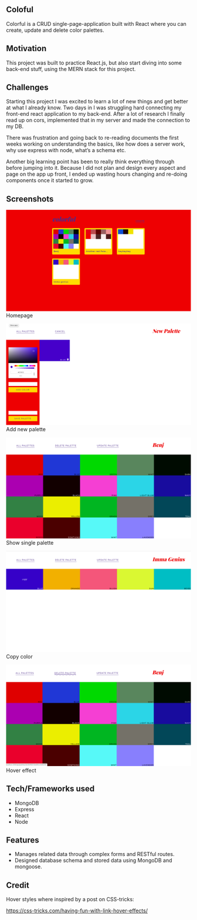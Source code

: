 ## Coloful

Colorful is a CRUD single-page-application built with React where you can create, update and delete color palettes.

## Motivation

This project was built to practice React.js, but also start diving into some back-end stuff, using the MERN stack for this project.

## Challenges

Starting this project I was excited to learn a lot of new things and get better at what I already know. Two days in I was struggling hard connecting my front-end react application to my back-end. After a lot of research I finally read up on cors, implemented that in my server and made the connection to my DB.

There was frustration and going back to re-reading documents the first weeks working on understanding the basics, like how does a server work, why use express with node, what’s a schema etc.

Another big learning point has been to really think everything through before jumping into it. Because I did not plan and design every aspect and page on the app up front, I ended up wasting hours changing and re-doing components once it started to grow.

## Screenshots

![](screenshots/Homepage.png)
Homepage

![](screenshots/NewPalette.png)
Add new palette

![](screenshots/Palette.png)
Show single palette

![](screenshots/CopyColor.png)
Copy color

![](screenshots/Hover%20effect.png)
Hover effect

## Tech/Frameworks used

- MongoDB
- Express
- React
- Node

## Features

- Manages related data through complex forms and RESTful routes.
- Designed database schema and stored data using MongoDB and mongoose.

## Credit

Hover styles where inspired by a post on CSS-tricks:

https://css-tricks.com/having-fun-with-link-hover-effects/

